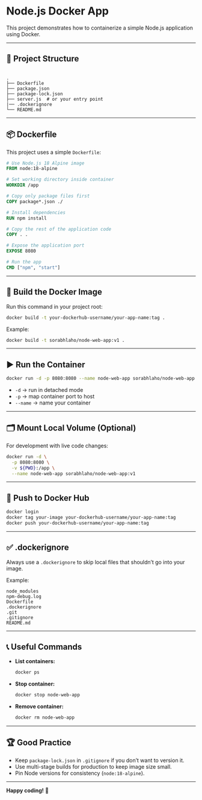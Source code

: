 # Node.js Docker App

This project demonstrates how to containerize a simple Node.js application using Docker.

---

## 📂 Project Structure

```

.
├── Dockerfile 
├── package.json
├── package-lock.json
├── server.js  # or your entry point
|── .dockerignore
└── README.md

````

---

## 📦 Dockerfile

This project uses a simple `Dockerfile`:

```dockerfile
# Use Node.js 18 Alpine image
FROM node:18-alpine

# Set working directory inside container
WORKDIR /app

# Copy only package files first
COPY package*.json ./

# Install dependencies
RUN npm install

# Copy the rest of the application code
COPY . .

# Expose the application port
EXPOSE 8080

# Run the app
CMD ["npm", "start"]
````

---

## 🚢 Build the Docker Image

Run this command in your project root:

```bash
docker build -t your-dockerhub-username/your-app-name:tag .
```

Example:

```bash
docker build -t sorabhlaho/node-web-app:v1 .
```

---

## ▶️ Run the Container

```bash
docker run -d -p 8080:8080 --name node-web-app sorabhlaho/node-web-app:v1
```

* `-d` → run in detached mode
* `-p` → map container port to host
* `--name` → name your container

---

## 🗂️ Mount Local Volume (Optional)

For development with live code changes:

```bash
docker run -d \
  -p 8080:8080 \
  -v ${PWD}:/app \
  --name node-web-app sorabhlaho/node-web-app:v1
```

---

## 🐳 Push to Docker Hub

```bash
docker login
docker tag your-image your-dockerhub-username/your-app-name:tag
docker push your-dockerhub-username/your-app-name:tag
```

---

## ✅ .dockerignore

Always use a `.dockerignore` to skip local files that shouldn’t go into your image.

Example:

```
node_modules
npm-debug.log
Dockerfile
.dockerignore
.git
.gitignore
README.md
```

---

## 📞 Useful Commands

* **List containers:**

  ```bash
  docker ps
  ```
* **Stop container:**

  ```bash
  docker stop node-web-app
  ```
* **Remove container:**

  ```bash
  docker rm node-web-app
  ```

---

## 🏆 Good Practice

* Keep `package-lock.json` in `.gitignore` if you don’t want to version it.
* Use multi-stage builds for production to keep image size small.
* Pin Node versions for consistency (`node:18-alpine`).

---

**Happy coding!** 🚀

